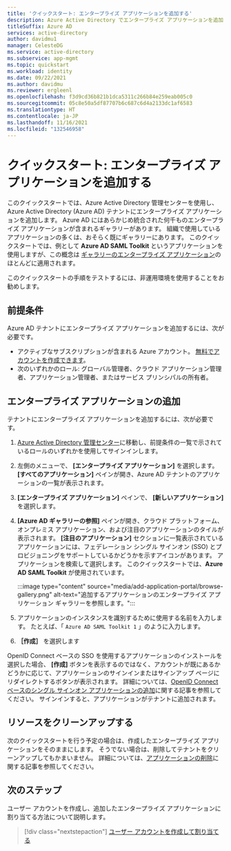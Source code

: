 ```yaml
---
title: 'クイックスタート: エンタープライズ アプリケーションを追加する'
description: Azure Active Directory でエンタープライズ アプリケーションを追加します。
titleSuffix: Azure AD
services: active-directory
author: davidmu1
manager: CelesteDG
ms.service: active-directory
ms.subservice: app-mgmt
ms.topic: quickstart
ms.workload: identity
ms.date: 09/22/2021
ms.author: davidmu
ms.reviewer: ergleenl
ms.openlocfilehash: f3d9cd36b821b1dca5311c266b84e259eab005c0
ms.sourcegitcommit: 05c8e50a5df87707b6c687c6d4a2133dc1af6583
ms.translationtype: HT
ms.contentlocale: ja-JP
ms.lasthandoff: 11/16/2021
ms.locfileid: "132546958"
---
```

# <a name="quickstart-add-an-enterprise-application"></a>クイックスタート: エンタープライズ アプリケーションを追加する

このクイックスタートでは、Azure Active Directory 管理センターを使用し、Azure Active Directory (Azure AD) テナントにエンタープライズ アプリケーションを追加します。 Azure AD にはあらかじめ統合された何千ものエンタープライズ アプリケーションが含まれるギャラリーがあります。 組織で使用しているアプリケーションの多くは、おそらく既にギャラリーにあります。 このクイックスタートでは、例として **Azure AD SAML Toolkit** というアプリケーションを使用しますが、この概念は [ギャラリーのエンタープライズ アプリケーション](../saas-apps/tutorial-list.md)のほとんどに適用されます。

このクイックスタートの手順をテストするには、非運用環境を使用することをお勧めします。

## <a name="prerequisites"></a>前提条件

Azure AD テナントにエンタープライズ アプリケーションを追加するには、次が必要です。

- アクティブなサブスクリプションが含まれる Azure アカウント。 [無料でアカウントを作成できます](https://azure.microsoft.com/free/?WT.mc_id=A261C142F)。
- 次のいずれかのロール: グローバル管理者、クラウド アプリケーション管理者、アプリケーション管理者、またはサービス プリンシパルの所有者。

## <a name="add-an-enterprise-application"></a>エンタープライズ アプリケーションの追加

テナントにエンタープライズ アプリケーションを追加するには、次が必要です。

1. [Azure Active Directory 管理センター](https://aad.portal.azure.com)に移動し、前提条件の一覧で示されているロールのいずれかを使用してサインインします。
1. 左側のメニューで、 **[エンタープライズ アプリケーション]** を選択します。 **[すべてのアプリケーション]** ペインが開き、Azure AD テナントのアプリケーションの一覧が表示されます。
1. **[エンタープライズ アプリケーション]** ペインで、 **[新しいアプリケーション]** を選択します。
1. **[Azure AD ギャラリーの参照]** ペインが開き、クラウド プラットフォーム、オンプレミス アプリケーション、および注目のアプリケーションのタイルが表示されます。 **[注目のアプリケーション]** セクションに一覧表示されているアプリケーションには、フェデレーション シングル サインオン (SSO) とプロビジョニングをサポートしているかどうかを示すアイコンがあります。 アプリケーションを検索して選択します。 このクイックスタートでは、**Azure AD SAML Toolkit** が使用されています。

    :::image type="content" source="media/add-application-portal/browse-gallery.png" alt-text="追加するアプリケーションのエンタープライズ アプリケーション ギャラリーを参照します。":::

1. アプリケーションのインスタンスを識別するために使用する名前を入力します。 たとえば、「 `Azure AD SAML Toolkit 1` 」のように入力します。
1. **［作成］** を選択します

OpenID Connect ベースの SSO を使用するアプリケーションのインストールを選択した場合、 **[作成]** ボタンを表示するのではなく、アカウントが既にあるかどうかに応じて、アプリケーションのサインインまたはサインアップ ページにリダイレクトするボタンが表示されます。 詳細については、[OpenID Connect ベースのシングル サインオン アプリケーションの追加](add-application-portal-setup-oidc-sso.md)に関する記事を参照してください。 サインインすると、アプリケーションがテナントに追加されます。

## <a name="clean-up-resources"></a>リソースをクリーンアップする

次のクイックスタートを行う予定の場合は、作成したエンタープライズ アプリケーションをそのままにします。 そうでない場合は、削除してテナントをクリーンアップしてもかまいません。 詳細については、[アプリケーションの削除](delete-application-portal.md)に関する記事を参照してください。

## <a name="next-steps"></a>次のステップ

ユーザー アカウントを作成し、追加したエンタープライズ アプリケーションに割り当てる方法について説明します。
> [!div class="nextstepaction"]
> [ユーザー アカウントを作成して割り当てる](add-application-portal-assign-users.md)
